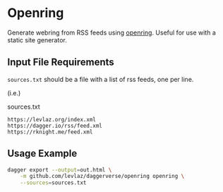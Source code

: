 # Openring 

Generate webring from RSS feeds using [openring](https://git.sr.ht/~sircmpwn/openring). Useful for use with a static site generator.

## Input File Requirements
`sources.txt` should be a file with a list of rss feeds, one per line. 

(i.e.) 

sources.txt
```
https://levlaz.org/index.xml
https://dagger.io/rss/feed.xml
https://rknight.me/feed.xml
```

## Usage Example 
```bash
dagger export --output=out.html \
    -m github.com/levlaz/daggerverse/openring openring \
    --sources=sources.txt 
```

